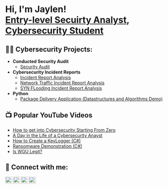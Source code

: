 <h1>Hi, I'm Jaylen! <br/><a href="https://github.com/joshmadakor1">Entry-level Secuirty Analyst</a>, <a href="https://www.linkedin.com/in/joshmadakor/">Cybersecurity Student</a>

<h2>👨‍💻 Cybersecurity Projects:</h2>

- <b>Conducted Security Audit </b>
  - [Security Audit](https://docs.google.com/document/d/1rcN_rmOZqxRfcYGXSZxgxgMGJJAjpbuZqsHAxFGj8as/edit?usp=sharing)
- <b>Cybersecurity Incident Reports</b>
  - [Incident Report Analysis](https://docs.google.com/document/d/1vUru6XGRRSgFX59WbFw8DJM5KNhGckuF-sZDrpm1Oy4/edit?usp=sharing)
  - [Network Traffic Incident Report Analysis](https://docs.google.com/document/d/169bH-SM0tutX0K1dO4hZQI62J2ceOo-rwdIeAG9R39Y/edit?usp=sharing&resourcekey=0-ExTC-VeZeoj0R113fhVpCg) 
  - [SYN FLooding Incident Report Analysis](https://docs.google.com/document/d/14PsW1Q4qqeUWViO1oeS82ZnRluuWDh6WWYzmdY_Mx9E/edit?usp=sharing)
- <b>Python</b>
  - [Package Delivery Application (Datastructures and Algorithms Demo)](https://github.com/joshmadakor1/Package-Delivery-Pathfinding-Algorithm)

<h2>📺 Popular YouTube Videos</h2>

- [How to get into Cybersecurity Starting From Zero](https://www.youtube.com/watch?v=a83ASGn_V_s)
- [A Day in the Life of a Cybersecurity Anayst](https://www.youtube.com/watch?v=uHy3oM7NnoU)
- [How to Create a KeyLogger (C#)](https://www.youtube.com/watch?v=N-L9hklSlNk)
- [Ransomware Demonstration (C#)](https://www.youtube.com/watch?v=OfvdQeh79s0)
- [Is WGU Legit?](https://www.youtube.com/watch?v=E2MwRWxDBkA)

<h2> 🤳 Connect with me:</h2>

[<img align="left" alt="JoshMadakor | YouTube" width="22px" src="https://cdn.jsdelivr.net/npm/simple-icons@v3/icons/youtube.svg" />][youtube]
[<img align="left" alt="JoshMadakor | Twitter" width="22px" src="https://cdn.jsdelivr.net/npm/simple-icons@v3/icons/twitter.svg" />][twitter]
[<img align="left" alt="JoshMadakor | LinkedIn" width="22px" src="https://cdn.jsdelivr.net/npm/simple-icons@v3/icons/linkedin.svg" />][linkedin]
[<img align="left" alt="JoshMadakor | Instagram" width="22px" src="https://cdn.jsdelivr.net/npm/simple-icons@v3/icons/instagram.svg" />][instagram]

[twitter]: https://twitter.com/joshmadakor
[youtube]: https://www.youtube.com/c/joshmadakor
[instagram]: https://www.instagram.com/joshmadakor/
[linkedin]: https://linkedin.com/in/joshmadakor

<!--
**joshmadakor1/joshmadakor1** is a ✨ _special_ ✨ repository because its `README.md` (this file) appears on your GitHub profile.

Here are some ideas to get you started:

- 🔭 I’m currently working on ...
- 🌱 I’m currently learning ...
- 👯 I’m looking to collaborate on ...
- 🤔 I’m looking for help with ...
- 💬 Ask me about ...
- 📫 How to reach me: ...
- 😄 Pronouns: ...
- ⚡ Fun fact: ...
-->
